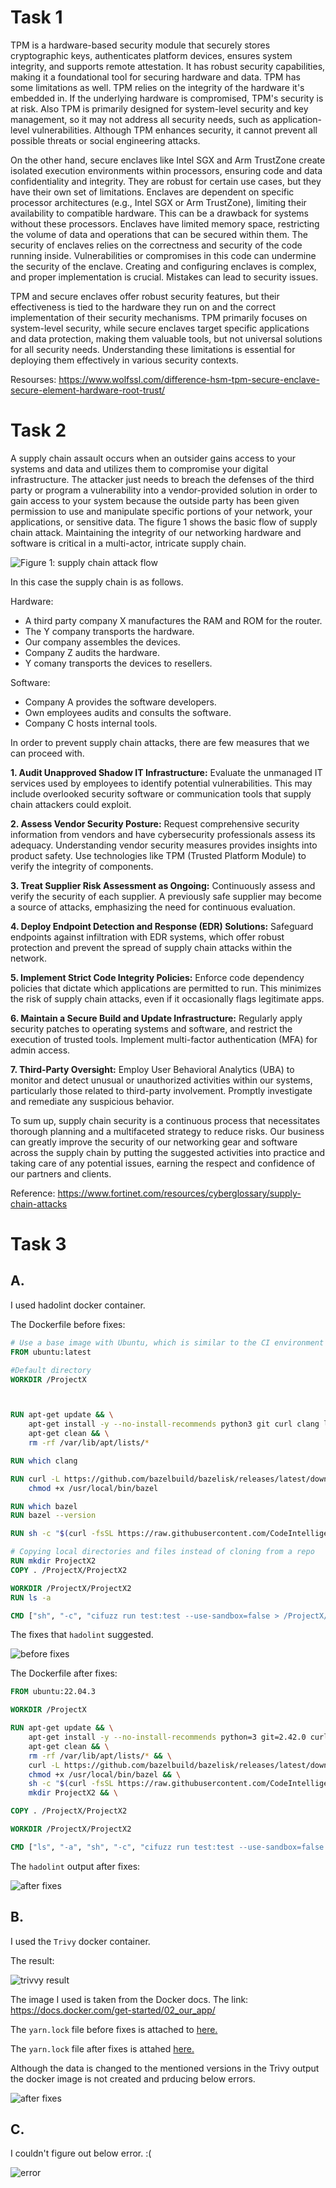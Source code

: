 # Task 1

TPM is a hardware-based security module that securely stores cryptographic keys, authenticates platform devices, ensures system integrity, and supports remote attestation. It has robust security capabilities, making it a foundational tool for securing hardware and data. TPM has some limitations as well. TPM relies on the integrity of the hardware it's embedded in. If the underlying hardware is compromised, TPM's security is at risk. Also TPM is primarily designed for system-level security and key management, so it may not address all security needs, such as application-level vulnerabilities. Although TPM enhances security, it cannot prevent all possible threats or social engineering attacks. 

On the other hand, secure enclaves like Intel SGX and Arm TrustZone create isolated execution environments within processors, ensuring code and data confidentiality and integrity. They are robust for certain use cases, but they have their own set of limitations. Enclaves are dependent on specific processor architectures (e.g., Intel SGX or Arm TrustZone), limiting their availability to compatible hardware. This can be a drawback for systems without these processors. Enclaves have limited memory space, restricting the volume of data and operations that can be secured within them. The security of enclaves relies on the correctness and security of the code running inside. Vulnerabilities or compromises in this code can undermine the security of the enclave. Creating and configuring enclaves is complex, and proper implementation is crucial. Mistakes can lead to security issues.

TPM and secure enclaves offer robust security features, but their effectiveness is tied to the hardware they run on and the correct implementation of their security mechanisms. TPM primarily focuses on system-level security, while secure enclaves target specific applications and data protection, making them valuable tools, but not universal solutions for all security needs. Understanding these limitations is essential for deploying them effectively in various security contexts.

Resourses:
https://www.wolfssl.com/difference-hsm-tpm-secure-enclave-secure-element-hardware-root-trust/

# Task 2

A supply chain assault occurs when an outsider gains access to your systems and data and utilizes them to compromise your digital infrastructure. The attacker just needs to breach the defenses of the third party or program a vulnerability into a vendor-provided solution in order to gain access to your system because the outside party has been given permission to use and manipulate specific portions of your network, your applications, or sensitive data. The figure 1 shows the basic flow of supply chain attack. Maintaining the integrity of our networking hardware and software is critical in a multi-actor, intricate supply chain. 

![Figure 1: supply chain attack flow](images/flow.png)

In this case the supply chain is as follows. 

Hardware:
- A third party company X manufactures the RAM and ROM for the router.
- The Y company transports the hardware.
- Our company assembles the devices.
- Company Z audits the hardware. 
- Y comany transports the devices to resellers.

Software: 
- Company A provides the software developers.
- Own employees audits and consults the software. 
- Company C hosts internal tools.

In order to prevent supply chain attacks, there are few measures that we can proceed with.

**1. Audit Unapproved Shadow IT Infrastructure:** Evaluate the unmanaged IT services used by employees to identify potential vulnerabilities. This may include overlooked security software or communication tools that supply chain attackers could exploit.

**2. Assess Vendor Security Posture:** Request comprehensive security information from vendors and have cybersecurity professionals assess its adequacy. Understanding vendor security measures provides insights into product safety. Use technologies like TPM (Trusted Platform Module) to verify the integrity of components.

**3. Treat Supplier Risk Assessment as Ongoing:** Continuously assess and verify the security of each supplier. A previously safe supplier may become a source of attacks, emphasizing the need for continuous evaluation.

**4. Deploy Endpoint Detection and Response (EDR) Solutions:** Safeguard endpoints against infiltration with EDR systems, which offer robust protection and prevent the spread of supply chain attacks within the network.

**5. Implement Strict Code Integrity Policies:** Enforce code dependency policies that dictate which applications are permitted to run. This minimizes the risk of supply chain attacks, even if it occasionally flags legitimate apps.

**6. Maintain a Secure Build and Update Infrastructure:** Regularly apply security patches to operating systems and software, and restrict the execution of trusted tools. Implement multi-factor authentication (MFA) for admin access.

**7. Third-Party Oversight:** Employ User Behavioral Analytics (UBA) to monitor and detect unusual or unauthorized activities within our systems, particularly those related to third-party involvement. Promptly investigate and remediate any suspicious behavior.

To sum up, supply chain security is a continuous process that necessitates thorough planning and a multifaceted strategy to reduce risks. Our business can greatly improve the security of our networking gear and software across the supply chain by putting the suggested activities into practice and taking care of any potential issues, earning the respect and confidence of our partners and clients.

Reference:
https://www.fortinet.com/resources/cyberglossary/supply-chain-attacks 

# Task 3

## A. 

I used hadolint docker container. 

The Dockerfile before fixes:

```dockerfile
# Use a base image with Ubuntu, which is similar to the CI environment
FROM ubuntu:latest

#Default directory
WORKDIR /ProjectX



RUN apt-get update && \
    apt-get install -y --no-install-recommends python3 git curl clang lcov zip && \
    apt-get clean && \
    rm -rf /var/lib/apt/lists/*

RUN which clang

RUN curl -L https://github.com/bazelbuild/bazelisk/releases/latest/download/bazelisk-linux-amd64 -o /usr/local/bin/bazel && \
    chmod +x /usr/local/bin/bazel

RUN which bazel
RUN bazel --version

RUN sh -c "$(curl -fsSL https://raw.githubusercontent.com/CodeIntelligenceTesting/cifuzz/main/install.sh)"

# Copying local directories and files instead of cloning from a repo
RUN mkdir ProjectX2
COPY . /ProjectX/ProjectX2

WORKDIR /ProjectX/ProjectX2
RUN ls -a

CMD ["sh", "-c", "cifuzz run test:test --use-sandbox=false > /ProjectX/ProjectX2/fuzzing.log 2>&1 && cat /ProjectX/ProjectX2/fuzzing.log && cifuzz finding && cifuzz coverage test"]
```

The fixes that `hadolint` suggested.

![before fixes](images/1.png)

The Dockerfile after fixes:

```dockerfile
FROM ubuntu:22.04.3

WORKDIR /ProjectX

RUN apt-get update && \
    apt-get install -y --no-install-recommends python=3 git=2.42.0 curl=8.4.0 clang=16.0.6 lcov=2.0-1 zip=3.0 && \
    apt-get clean && \
    rm -rf /var/lib/apt/lists/* && \
    curl -L https://github.com/bazelbuild/bazelisk/releases/latest/download/bazelisk-linux-amd64 -o /usr/local/bin/bazel && \
    chmod +x /usr/local/bin/bazel && \
    sh -c "$(curl -fsSL https://raw.githubusercontent.com/CodeIntelligenceTesting/cifuzz/main/install.sh)" && \
    mkdir ProjectX2 && \

COPY . /ProjectX/ProjectX2

WORKDIR /ProjectX/ProjectX2

CMD ["ls", "-a", "sh", "-c", "cifuzz run test:test --use-sandbox=false > /ProjectX/ProjectX2/fuzzing.log 2>&1 && cat /ProjectX/ProjectX2/fuzzing.log && cifuzz finding && cifuzz coverage test"]
```

The `hadolint` output after fixes:

![after fixes](images/2.png)

## B.

I used the `Trivy` docker container. 

The result:

![trivvy result](images/4.png)

The image I used is taken from the Docker docs. The link: https://docs.docker.com/get-started/02_our_app/

The `yarn.lock` file before fixes is attached to [here.](src/getting-started-before/yarn.lock)

The `yarn.lock` file after fixes is attahed [here.](src/getting-started-after/yarn.lock)

Although the data is changed to the mentioned versions in the Trivy output the docker image is not created and prducing below errors. 

![after fixes](images/5.png)

## C. 

I couldn't figure out below error. :(

![error](images/6.png)


